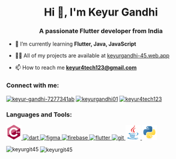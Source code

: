 <h1 align="center">Hi 👋, I'm Keyur Gandhi</h1>
<h3 align="center">A passionate Flutter developer from India</h3>

- 🌱 I’m currently learning **Flutter, Java, JavaScript**

- 👨‍💻 All of my projects are available at [keyurgandhi-45.web.app](keyurgandhi-45.web.app)

- 📫 How to reach me **keyur4tech123@gmail.com**

<h3 align="left">Connect with me:</h3>
<p align="left">
<a href="https://linkedin.com/in/keyur-gandhi-7277341ab" target="blank"><img align="center" src="https://raw.githubusercontent.com/rahuldkjain/github-profile-readme-generator/master/src/images/icons/Social/linked-in-alt.svg" alt="keyur-gandhi-7277341ab" height="30" width="40" /></a>
<a href="https://instagram.com/keyurgandhi01" target="blank"><img align="center" src="https://raw.githubusercontent.com/rahuldkjain/github-profile-readme-generator/master/src/images/icons/Social/instagram.svg" alt="keyurgandhi01" height="30" width="40" /></a>
<a href="https://www.hackerrank.com/keyur4tech123" target="blank"><img align="center" src="https://raw.githubusercontent.com/rahuldkjain/github-profile-readme-generator/master/src/images/icons/Social/hackerrank.svg" alt="keyur4tech123" height="30" width="40" /></a>
</p>

<h3 align="left">Languages and Tools:</h3>
<p align="left"> <a href="https://www.w3schools.com/cpp/" target="_blank"> <img src="https://raw.githubusercontent.com/devicons/devicon/master/icons/cplusplus/cplusplus-original.svg" alt="cplusplus" width="40" height="40"/> </a> <a href="https://dart.dev" target="_blank"> <img src="https://www.vectorlogo.zone/logos/dartlang/dartlang-icon.svg" alt="dart" width="40" height="40"/> </a> <a href="https://www.figma.com/" target="_blank"> <img src="https://www.vectorlogo.zone/logos/figma/figma-icon.svg" alt="figma" width="40" height="40"/> </a> <a href="https://firebase.google.com/" target="_blank"> <img src="https://www.vectorlogo.zone/logos/firebase/firebase-icon.svg" alt="firebase" width="40" height="40"/> </a> <a href="https://flutter.dev" target="_blank"> <img src="https://www.vectorlogo.zone/logos/flutterio/flutterio-icon.svg" alt="flutter" width="40" height="40"/> </a> <a href="https://git-scm.com/" target="_blank"> <img src="https://www.vectorlogo.zone/logos/git-scm/git-scm-icon.svg" alt="git" width="40" height="40"/> </a> <a href="https://www.java.com" target="_blank"> <img src="https://raw.githubusercontent.com/devicons/devicon/master/icons/java/java-original.svg" alt="java" width="40" height="40"/> </a> <a href="https://www.python.org" target="_blank"> <img src="https://raw.githubusercontent.com/devicons/devicon/master/icons/python/python-original.svg" alt="python" width="40" height="40"/> </a> </p>

<p><img align="left" src="https://github-readme-stats.vercel.app/api/top-langs?username=keyurgit45&show_icons=true&locale=en&layout=compact" alt="keyurgit45" /></p>

<p></p>
<p>&nbsp;<img align="center" src="https://github-readme-stats.vercel.app/api?username=keyurgit45&show_icons=true&locale=en" alt="keyurgit45" /></p>
